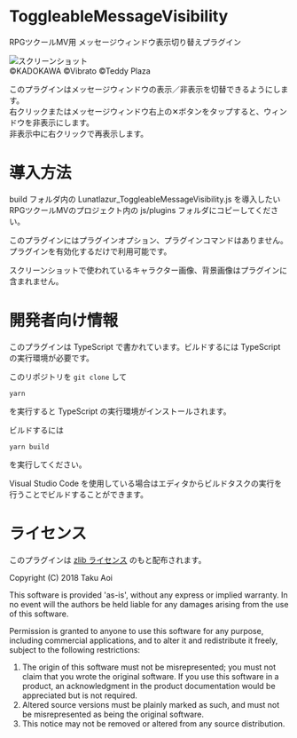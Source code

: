 # ToggleableMessageVisibility
RPGツクールMV用 メッセージウィンドウ表示切り替えプラグイン

![スクリーンショット](./doc/toggleable-message-visibility.jpg)\
©KADOKAWA ©Vibrato ©Teddy Plaza

このプラグインはメッセージウィンドウの表示／非表示を切替できるようにします。\
右クリックまたはメッセージウィンドウ右上の✕ボタンをタップすると、ウィンドウを非表示にします。\
非表示中に右クリックで再表示します。

# 導入方法
build フォルダ内の Lunatlazur_ToggleableMessageVisibility.js を導入したいRPGツクールMVのプロジェクト内の js/plugins フォルダにコピーしてください。

このプラグインにはプラグインオプション、プラグインコマンドはありません。
プラグインを有効化するだけで利用可能です。

スクリーンショットで使われているキャラクター画像、背景画像はプラグインに含まれません。

# 開発者向け情報

このプラグインは TypeScript で書かれています。ビルドするには TypeScript の実行環境が必要です。

このリポジトリを `git clone` して

```
yarn
```

を実行すると TypeScript の実行環境がインストールされます。

ビルドするには

```
yarn build
```

を実行してください。

Visual Studio Code を使用している場合はエディタからビルドタスクの実行を行うことでビルドすることができます。

# ライセンス
このプラグインは [zlib ライセンス](https://www.zlib.net/zlib_license.html) のもと配布されます。

Copyright (C) 2018 Taku Aoi

This software is provided 'as-is', without any express or implied
warranty.  In no event will the authors be held liable for any damages
arising from the use of this software.

Permission is granted to anyone to use this software for any purpose,
including commercial applications, and to alter it and redistribute it
freely, subject to the following restrictions:

1. The origin of this software must not be misrepresented; you must not
    claim that you wrote the original software. If you use this software
    in a product, an acknowledgment in the product documentation would be
    appreciated but is not required.
2. Altered source versions must be plainly marked as such, and must not be
    misrepresented as being the original software.
3. This notice may not be removed or altered from any source distribution.
